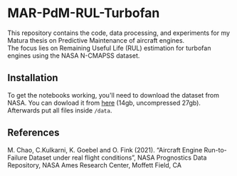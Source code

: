 # MAR-PdM-RUL-Turbofan  
This repository contains the code, data processing, and experiments for my Matura thesis on Predictive Maintenance of aircraft engines.  
The focus lies on Remaining Useful Life (RUL) estimation for turbofan engines using the NASA N-CMAPSS dataset.

## Installation  
To get the notebooks working, you'll need to download the dataset from NASA. You can dowload it from [here](https://phm-datasets.s3.amazonaws.com/NASA/17.+Turbofan+Engine+Degradation+Simulation+Data+Set+2.zip) (14gb, uncompressed 27gb). Afterwards put all files inside `/data`.

## References   
M. Chao, C.Kulkarni, K. Goebel and O. Fink (2021). “Aircraft Engine Run-to-Failure Dataset under real flight conditions”, NASA Prognostics Data Repository, NASA Ames Research Center, Moffett Field, CA
